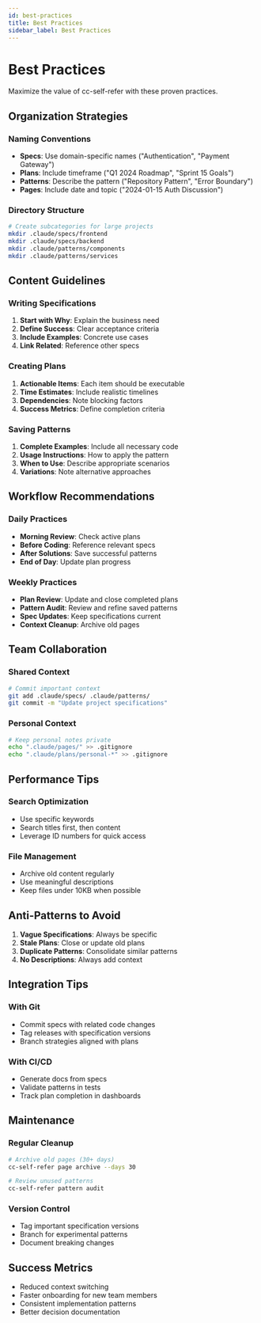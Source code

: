```yaml
---
id: best-practices
title: Best Practices
sidebar_label: Best Practices
---
```


# Best Practices

Maximize the value of cc-self-refer with these proven practices.

## Organization Strategies

### Naming Conventions

- **Specs**: Use domain-specific names ("Authentication", "Payment Gateway")
- **Plans**: Include timeframe ("Q1 2024 Roadmap", "Sprint 15 Goals")
- **Patterns**: Describe the pattern ("Repository Pattern", "Error Boundary")
- **Pages**: Include date and topic ("2024-01-15 Auth Discussion")

### Directory Structure

```bash
# Create subcategories for large projects
mkdir .claude/specs/frontend
mkdir .claude/specs/backend
mkdir .claude/patterns/components
mkdir .claude/patterns/services
```

## Content Guidelines

### Writing Specifications

1. **Start with Why**: Explain the business need
2. **Define Success**: Clear acceptance criteria
3. **Include Examples**: Concrete use cases
4. **Link Related**: Reference other specs

### Creating Plans

1. **Actionable Items**: Each item should be executable
2. **Time Estimates**: Include realistic timelines
3. **Dependencies**: Note blocking factors
4. **Success Metrics**: Define completion criteria

### Saving Patterns

1. **Complete Examples**: Include all necessary code
2. **Usage Instructions**: How to apply the pattern
3. **When to Use**: Describe appropriate scenarios
4. **Variations**: Note alternative approaches

## Workflow Recommendations

### Daily Practices

- **Morning Review**: Check active plans
- **Before Coding**: Reference relevant specs
- **After Solutions**: Save successful patterns
- **End of Day**: Update plan progress

### Weekly Practices

- **Plan Review**: Update and close completed plans
- **Pattern Audit**: Review and refine saved patterns
- **Spec Updates**: Keep specifications current
- **Context Cleanup**: Archive old pages

## Team Collaboration

### Shared Context

```bash
# Commit important context
git add .claude/specs/ .claude/patterns/
git commit -m "Update project specifications"
```

### Personal Context

```bash
# Keep personal notes private
echo ".claude/pages/" >> .gitignore
echo ".claude/plans/personal-*" >> .gitignore
```

## Performance Tips

### Search Optimization

- Use specific keywords
- Search titles first, then content
- Leverage ID numbers for quick access

### File Management

- Archive old content regularly
- Use meaningful descriptions
- Keep files under 10KB when possible

## Anti-Patterns to Avoid

1. **Vague Specifications**: Always be specific
2. **Stale Plans**: Close or update old plans
3. **Duplicate Patterns**: Consolidate similar patterns
4. **No Descriptions**: Always add context

## Integration Tips

### With Git

- Commit specs with related code changes
- Tag releases with specification versions
- Branch strategies aligned with plans

### With CI/CD

- Generate docs from specs
- Validate patterns in tests
- Track plan completion in dashboards

## Maintenance

### Regular Cleanup

```bash
# Archive old pages (30+ days)
cc-self-refer page archive --days 30

# Review unused patterns
cc-self-refer pattern audit
```

### Version Control

- Tag important specification versions
- Branch for experimental patterns
- Document breaking changes

## Success Metrics

- Reduced context switching
- Faster onboarding for new team members
- Consistent implementation patterns
- Better decision documentation